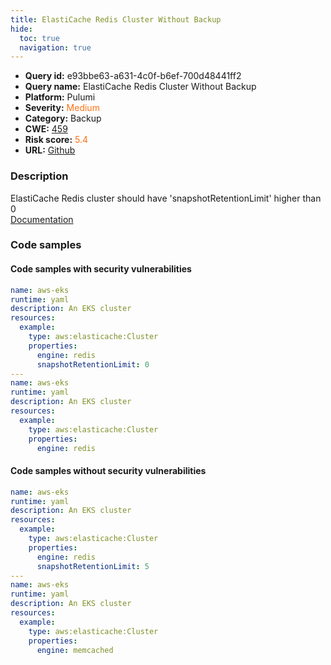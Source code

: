 ```yaml
---
title: ElastiCache Redis Cluster Without Backup
hide:
  toc: true
  navigation: true
---
```


<style>
  .highlight .hll {
    background-color: #ff171742;
  }
  .md-content {
    max-width: 1100px;
    margin: 0 auto;
  }
</style>

-   **Query id:** e93bbe63-a631-4c0f-b6ef-700d48441ff2
-   **Query name:** ElastiCache Redis Cluster Without Backup
-   **Platform:** Pulumi
-   **Severity:** <span style="color:#ff7213">Medium</span>
-   **Category:** Backup
-   **CWE:** <a href="https://cwe.mitre.org/data/definitions/459.html" onclick="newWindowOpenerSafe(event, 'https://cwe.mitre.org/data/definitions/459.html')">459</a>
-   **Risk score:** <span style="color:#ff7213">5.4</span>
-   **URL:** [Github](https://github.com/Checkmarx/kics/tree/master/assets/queries/pulumi/aws/elasticache_redis_cluster_without_backup)

### Description
ElastiCache Redis cluster should have 'snapshotRetentionLimit' higher than 0<br>
[Documentation](https://www.pulumi.com/registry/packages/aws/api-docs/elasticache/cluster/#snapshotretentionlimit_yaml)

### Code samples
#### Code samples with security vulnerabilities
```yaml title="Positive test num. 1 - yaml file" hl_lines="9 17"
name: aws-eks
runtime: yaml
description: An EKS cluster
resources:
  example:
    type: aws:elasticache:Cluster
    properties:
      engine: redis
      snapshotRetentionLimit: 0
---
name: aws-eks
runtime: yaml
description: An EKS cluster
resources:
  example:
    type: aws:elasticache:Cluster
    properties:
      engine: redis

```


#### Code samples without security vulnerabilities
```yaml title="Negative test num. 1 - yaml file"
name: aws-eks
runtime: yaml
description: An EKS cluster
resources:
  example:
    type: aws:elasticache:Cluster
    properties:
      engine: redis
      snapshotRetentionLimit: 5
---
name: aws-eks
runtime: yaml
description: An EKS cluster
resources:
  example:
    type: aws:elasticache:Cluster
    properties:
      engine: memcached

```

